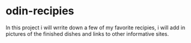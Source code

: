 # odin-recipies
In this project i will wrrite down a few of my favorite recipies, i will add in pictures of the finished dishes and links to other informative sites.
